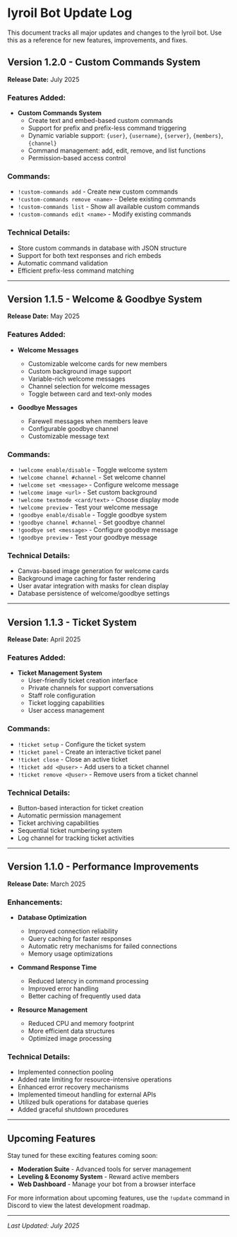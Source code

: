 # lyroil Bot Update Log

This document tracks all major updates and changes to the lyroil bot. Use this as a reference for new features, improvements, and fixes.

## Version 1.2.0 - Custom Commands System

**Release Date:** July 2025

### Features Added:
- **Custom Commands System**
  - Create text and embed-based custom commands
  - Support for prefix and prefix-less command triggering
  - Dynamic variable support: `{user}`, `{username}`, `{server}`, `{members}`, `{channel}`
  - Command management: add, edit, remove, and list functions
  - Permission-based access control

### Commands:
- `!custom-commands add` - Create new custom commands
- `!custom-commands remove <name>` - Delete existing commands
- `!custom-commands list` - Show all available custom commands
- `!custom-commands edit <name>` - Modify existing commands

### Technical Details:
- Store custom commands in database with JSON structure
- Support for both text responses and rich embeds
- Automatic command validation
- Efficient prefix-less command matching

---

## Version 1.1.5 - Welcome & Goodbye System

**Release Date:** May 2025

### Features Added:
- **Welcome Messages**
  - Customizable welcome cards for new members
  - Custom background image support
  - Variable-rich welcome messages
  - Channel selection for welcome messages
  - Toggle between card and text-only modes

- **Goodbye Messages**
  - Farewell messages when members leave
  - Configurable goodbye channel
  - Customizable message text

### Commands:
- `!welcome enable/disable` - Toggle welcome system
- `!welcome channel #channel` - Set welcome channel
- `!welcome set <message>` - Configure welcome message
- `!welcome image <url>` - Set custom background
- `!welcome textmode <card/text>` - Choose display mode
- `!welcome preview` - Test your welcome message
- `!goodbye enable/disable` - Toggle goodbye system
- `!goodbye channel #channel` - Set goodbye channel
- `!goodbye set <message>` - Configure goodbye message
- `!goodbye preview` - Test your goodbye message

### Technical Details:
- Canvas-based image generation for welcome cards
- Background image caching for faster rendering
- User avatar integration with masks for clean display
- Database persistence of welcome/goodbye settings

---

## Version 1.1.3 - Ticket System

**Release Date:** April 2025

### Features Added:
- **Ticket Management System**
  - User-friendly ticket creation interface
  - Private channels for support conversations
  - Staff role configuration
  - Ticket logging capabilities
  - User access management

### Commands:
- `!ticket setup` - Configure the ticket system
- `!ticket panel` - Create an interactive ticket panel
- `!ticket close` - Close an active ticket
- `!ticket add <@user>` - Add users to a ticket channel
- `!ticket remove <@user>` - Remove users from a ticket channel

### Technical Details:
- Button-based interaction for ticket creation
- Automatic permission management
- Ticket archiving capabilities
- Sequential ticket numbering system
- Log channel for tracking ticket activities

---

## Version 1.1.0 - Performance Improvements

**Release Date:** March 2025

### Enhancements:
- **Database Optimization**
  - Improved connection reliability
  - Query caching for faster responses
  - Automatic retry mechanisms for failed connections
  - Memory usage optimizations

- **Command Response Time**
  - Reduced latency in command processing
  - Improved error handling
  - Better caching of frequently used data

- **Resource Management**
  - Reduced CPU and memory footprint
  - More efficient data structures
  - Optimized image processing

### Technical Details:
- Implemented connection pooling
- Added rate limiting for resource-intensive operations
- Enhanced error recovery mechanisms
- Implemented timeout handling for external APIs
- Utilized bulk operations for database queries
- Added graceful shutdown procedures

---

## Upcoming Features

Stay tuned for these exciting features coming soon:

- **Moderation Suite** - Advanced tools for server management
- **Leveling & Economy System** - Reward active members
- **Web Dashboard** - Manage your bot from a browser interface

For more information about upcoming features, use the `!update` command in Discord to view the latest development roadmap.

---

_Last Updated: July 2025_ 
